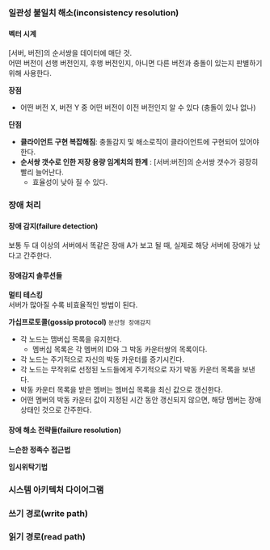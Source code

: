 ### 일관성 불일치 해소(inconsistency resolution)

#### 벡터 시계
[서버, 버전]의 순서쌍을 데이터에 매단 것.   
어떤 버전이 선행 버전인지, 후행 버전인지, 아니면 다른 버전과 충돌이 있는지 판별하기 위해 사용한다.

**장점**   
- 어떤 버전 X, 버전 Y 중 어떤 버전이 이전 버전인지 알 수 있다 (충돌이 있나 없나)

**단점**
- **클라이언트 구현 복잡해짐**: 충돌감지 및 해소로직이 클라이언트에 구현되어 있어야 한다.
- **순서쌍 갯수로 인한 저장 용량 임계치의 한계** : [서버:버전]의 순서쌍 갯수가 굉장히 빨리 늘어난다.
    - 효율성이 낮아 질 수 있다.

### 장애 처리

#### 장애 감지(failure detection)
보통 두 대 이상의 서버에서 똑같은 장애 A가 보고 될 때, 실제로 해당 서버에 장애가 났다고 간주한다.

#### 장애감지 솔루션들

**멀티 테스킹**  
서버가 많아질 수록 비효율적인 방법이 된다.


**가십프로토콜(gossip protocol)** `분산형 장애감지`

- 각 노드는 맴버십 목록을 유지한다.
  - 멤버십 목록은 각 멤버의 ID와 그 박동 카운터쌍의 목록이다.
- 각 노드는 주기적으로 자신의 박동 카운터를 증기시킨다.
- 각 노드는 무작위로 선정된 노드들에게 주기적으로 자기 박동 카운터 목록을 보낸다.
- 박동 카운터 목록을 받은 멤버는 멤버십 목록을 최신 값으로 갱신한다.
- 어떤 멤버의 박동 카운터 값이 지정된 시간 동안 갱신되지 않으면, 해당 멤버는 장애 상태인 것으로 간주한다.

#### 장애 해소 전략들(failure resolution)

**느슨한 정족수 접근법**

**임시위탁기법**

### 시스템 아키텍처 다이어그램

### 쓰기 경로(write path)

### 읽기 경로(read path)
